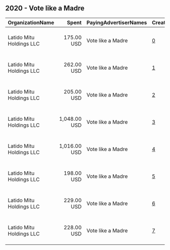 ## 2020 - Vote like a Madre 
|OrganizationName|Spent|PayingAdvertiserNames|CreativeUrls|Impressions|Genders|AgeBrackets|CountryCodes|BillingAddresses|CandidateBallotInformation|
|:---|---:|:---|:---|---:|:---|:---|:---|:---|:---|
|Latido Mitu Holdings  LLC|175.00 USD|Vote like a Madre|[0](https://www.snap.com/political-ads/asset/7dbe06eadb684827bdcbfac1e184916537fc3f48215d9acaf419b177063a62fd?mediaType=mp4)|32,283|FEMALE|21+|united states|"4712 Admiralty Way, #533,Marina Del Rey,90292,US"||
|Latido Mitu Holdings  LLC|262.00 USD|Vote like a Madre|[1](https://www.snap.com/political-ads/asset/a46a25651ea75489dbc00c8ddeacc65716be3d72b0ebb16b6780d961b1f8874f?mediaType=mp4)|49,542|FEMALE|21+|united states|"4712 Admiralty Way, #533,Marina Del Rey,90292,US"||
|Latido Mitu Holdings  LLC|205.00 USD|Vote like a Madre|[2](https://www.snap.com/political-ads/asset/62e67bf2dfd0a9eb01783f9725ff478a3243c3833b02dbed7bcc45a594cbd5a5?mediaType=mp4)|99,251||21+|united states|"4712 Admiralty Way, #533,Marina Del Rey,90292,US"||
|Latido Mitu Holdings  LLC|1,048.00 USD|Vote like a Madre|[3](https://www.snap.com/political-ads/asset/6c477f8a28f5e43118d729a510db1b64ec598d07c341b654c44b5257d69e35a7?mediaType=mp4)|729,608|FEMALE||united states|"4712 Admiralty Way, #533,Marina Del Rey,90292,US"||
|Latido Mitu Holdings  LLC|1,016.00 USD|Vote like a Madre|[4](https://www.snap.com/political-ads/asset/dce9971e0c6e5a3ed16c3c9f468ede6bfb437c656505e135fcdebfb706bcc227?mediaType=mp4)|707,302|FEMALE||united states|"4712 Admiralty Way, #533,Marina Del Rey,90292,US"||
|Latido Mitu Holdings  LLC|198.00 USD|Vote like a Madre|[5](https://www.snap.com/political-ads/asset/dce9971e0c6e5a3ed16c3c9f468ede6bfb437c656505e135fcdebfb706bcc227?mediaType=mp4)|95,781||21+|united states|"4712 Admiralty Way, #533,Marina Del Rey,90292,US"||
|Latido Mitu Holdings  LLC|229.00 USD|Vote like a Madre|[6](https://www.snap.com/political-ads/asset/6c477f8a28f5e43118d729a510db1b64ec598d07c341b654c44b5257d69e35a7?mediaType=mp4)|110,477||21+|united states|"4712 Admiralty Way, #533,Marina Del Rey,90292,US"||
|Latido Mitu Holdings  LLC|228.00 USD|Vote like a Madre|[7](https://www.snap.com/political-ads/asset/3c47a0d574dd910343106f052ec42d66eb0f0e97b3340a6dec7e97bf4bc2f40a?mediaType=mp4)|40,916|FEMALE|21+|united states|"4712 Admiralty Way, #533,Marina Del Rey,90292,US"||
